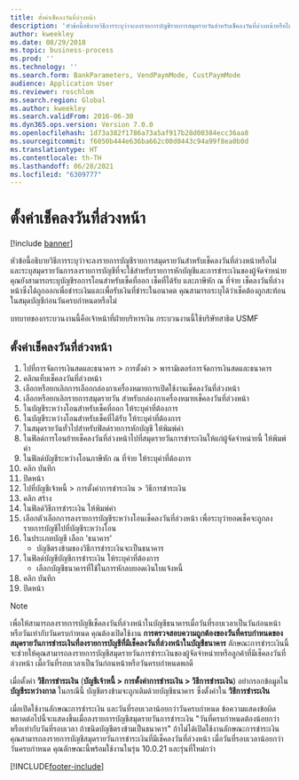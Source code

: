 ```yaml
---
title: ตั้งค่าเช็คลงวันที่ล่วงหน้า
description: 'หัวข้อนี้อธิบายวิธีการระบุว่าจะลงรายการบัญชีรายการสมุดรายวันสำหรับเช็คลงวันที่ล่วงหน้าหรือไม่ และระบุสมุดรายวันการลงรายการบัญชีที่จะใช้สำหรับรายการหักบัญชีและการชำระเงินของผู้จัดจำหน่าย '
author: kweekley
ms.date: 08/29/2018
ms.topic: business-process
ms.prod: ''
ms.technology: ''
ms.search.form: BankParameters, VendPaymMode, CustPaymMode
audience: Application User
ms.reviewer: roschlom
ms.search.region: Global
ms.author: kweekley
ms.search.validFrom: 2016-06-30
ms.dyn365.ops.version: Version 7.0.0
ms.openlocfilehash: 1d73a382f1786a73a5af917b28d00384ecc36aa8
ms.sourcegitcommit: f6050b444e636ba662c00d0443c94a99f8ea0b0d
ms.translationtype: HT
ms.contentlocale: th-TH
ms.lasthandoff: 06/28/2021
ms.locfileid: "6309777"
---
```

# <a name="set-up-postdated-checks"></a>ตั้งค่าเช็คลงวันที่ล่วงหน้า

[!include [banner](../../includes/banner.md)]

หัวข้อนี้อธิบายวิธีการระบุว่าจะลงรายการบัญชีรายการสมุดรายวันสำหรับเช็คลงวันที่ล่วงหน้าหรือไม่ และระบุสมุดรายวันการลงรายการบัญชีที่จะใช้สำหรับรายการหักบัญชีและการชำระเงินของผู้จัดจำหน่าย  คุณยังสามารถระบุบัญชีรอการโอนสำหรับเช็คที่ออก เช็คที่ได้รับ และภาษีหัก ณ ที่จ่าย  เช็คลงวันที่ล่วงหน้าซึ่งได้ถูกออกเพื่อชำระเงินและเพื่อรับเงินที่ชำระในอนาคต  คุณสามารถระบุได้ว่าเช็คต้องถูกสะท้อนในสมุดบัญชีก่อนวันครบกำหนดหรือไม่ 



บทบาทของกระบวนงานนี้คือเจ้าหน้าที่ฝ่ายบริหารเงิน  กระบวนงานนี้ใช้บริษัทสาธิต USMF


## <a name="set-up-postdated-checks"></a>ตั้งค่าเช็คลงวันที่ล่วงหน้า
1. ไปที่การจัดการเงินสดและธนาคาร > การตั้งค่า > พารามิเตอร์การจัดการเงินสดและธนาคาร
2. คลิกแท็บเช็คลงวันที่ล่วงหน้า
3. เลือกหรือยกเลิกการเลือกกล่องกาเครื่องหมายการเปิดใช้งานเช็คลงวันที่ล่วงหน้า
4. เลือกหรือยกเลิกรายการสมุดรายวัน สำหรับกล่องกาเครื่องหมายเช็คลงวันที่ล่วงหน้า
5. ในบัญชีระหว่างโอนสำหรับเช็คที่ออก ให้ระบุค่าที่ต้องการ
6. ในบัญชีระหว่างโอนสำหรับเช็คที่ได้รับ ให้ระบุค่าที่ต้องการ
7. ในสมุดรายวันทั่วไปสำหรับฟิลด์รายการหักบัญชี ให้พิมพ์ค่า
8. ในฟิลด์การโอนย้ายเช็คลงวันที่ล่วงหน้าไปที่สมุดรายวันการชำระเงินให้แก่ผู้จัดจำหน่ายนี้ ให้พิมพ์ค่า
9. ในฟิลด์บัญชีระหว่างโอนภาษีหัก ณ ที่จ่าย ให้ระบุค่าที่ต้องการ
10. คลิก บันทึก
11. ปิดหน้า
12. ไปที่บัญชีเจ้าหนี้ > การตั้งค่าการชำระเงิน > วิธีการชำระเงิน
13. คลิก สร้าง
14. ในฟิลด์วิธีการชำระเงิน ให้พิมพ์ค่า
15. เลือกตัวเลือกการลงรายการบัญชีระหว่างโอนเช็คลงวันที่ล่วงหน้า เพื่อระบุว่ายอดเช็คจะถูกลงรายการบัญชีไปที่บัญชีระหว่างโอน
16. ในประเภทบัญชี เลือก 'ธนาคาร'
    * บัญชีตรงข้ามของวิธีการชำระเงินจะเป็นธนาคาร  
17. ในฟิลด์บัญชีบัญชีการชำระเงิน ให้ระบุค่าที่ต้องการ
    * เลือกบัญชีธนาคารที่ใช้ในการหักลบยอดเงินใบแจ้งหนี้  
18. คลิก บันทึก
19. ปิดหน้า
> [!NOTE]
> เพื่อให้สามารถลงรายการบัญชีเช็คลงวันที่ล่วงหน้าในบัญชีธนาคารเมื่อวันที่รอบเวลาเป็นวันก่อนหน้าหรือวันเท่ากับวันครบกําหนด คุณต้องเปิดใช้งาน **การตรวจสอบความถูกต้องของวันที่ครบกําหนดของสมุดรายวันการชำระเงินที่ลงรายการบัญชีที่มีเช็คลงวันที่ล่วงหน้าในบัญชีธนาคาร** ลักษณะการชําระเงินนี้จะช่วยให้คุณสามารถลงรายการบัญชีสมุดรายวันการชําระเงินของผู้จัดจำหน่ายหรือลูกค้าที่มีเช็คลงวันที่ล่วงหน้า เมื่อวันที่รอบเวลาเป็นวันก่อนหน้าหรือวันครบกําหนดพอดี
> 
> เมื่อตั้งค่า **วิธีการชําระเงิน** (**บัญชีเจ้าหนี้ > การตั้งค่าการชําระเงิน > วิธีการชําระเงิน**) อย่ากรอกข้อมูลใน **บัญชีระหว่างกาล** ในกรณีนี้ บัญชีตรงข้ามจะถูกเติมด้วยบัญชีธนาคาร ซึ่งตั้งค่าใน **วิธีการชําระเงิน**
>  
> เมื่อเปิดใช้งานลักษณะการชําระเงิน และวันที่รอบเวลาน้อยกว่าวันครบกําหนด ข้อความแสดงข้อผิดพลาดต่อไปนี้จะแสดงขึ้นเมื่อลงรายการบัญชีสมุดรายวันการชําระเงิน "วันที่ครบกําหนดต้องน้อยกว่าหรือเท่ากับวันที่รอบเวลา ถ้าชนิดบัญชีตรงข้ามเป็นธนาคาร" ถ้าไม่ได้เปิดใช้งานลักษณะการชําระเงิน คุณสามารถลงรายการบัญชีสมุดรายวันการชําระเงินที่มีเช็คลงวันที่ล่วงหน้า เมื่อวันที่รอบเวลาน้อยกว่าวันครบกําหนด
> คุณลักษณะนี้พร้อมใช้งานในรุ่น 10.0.21 และรุ่นที่ใหม่กว่า    

[!INCLUDE[footer-include](../../../includes/footer-banner.md)]
